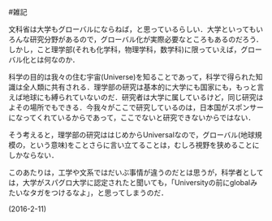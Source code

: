 #雑記

文科省は大学もグローバルにならねば，と思っているらしい．大学といってもいろんな研究分野があるので，グローバル化が実際必要なところもあるのだろう．しかし，こと理学部(それも化学科，物理学科，数学科)に限っていえば，グローバル化とは何なのか．



科学の目的は我々の住む宇宙(Universe)を知ることであって，科学で得られた知識は全人類に共有される．理学部の研究は基本的に大学にも国家にも，もっと言えば地球にも縛られていないのだ．研究者は大学に属しているけど，同じ研究はよその場所でもできる．今我々がここで研究しているのは，日本国がスポンサーになってくれているからであって，ここでないと研究できないからではない．



そう考えると，理学部の研究ははじめからUniversalなので，グローバル(地球規模の，という意味)をことさらに言い立てることは，むしろ視野を狭めることにしかならない．



このあたりは，工学や文系ではだいぶ事情が違うのだとは思うが，科学者としては，大学がスパグロ大学に認定されたと聞いても，「Universityの前にglobalみたいなタガをつけるなよ」，と思ってしまうのだ．



(2016-2-11)
